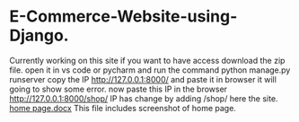 # E-Commerce-Website-using-Django.
Currently working on this site if you want to have access download the zip file.
open it in vs code or pycharm and run the command python manage.py runserver
copy the IP http://127.0.0.1:8000/ and paste it in browser
it will going to show some error.
now paste this IP in the browser http://127.0.0.1:8000/shop/ IP has change by adding /shop/ 
here the site.
[home page.docx](https://github.com/Pavan0111/E-Commerce-Website-using-Django./files/6924016/home.page.docx)
This file includes screenshot of home page.
